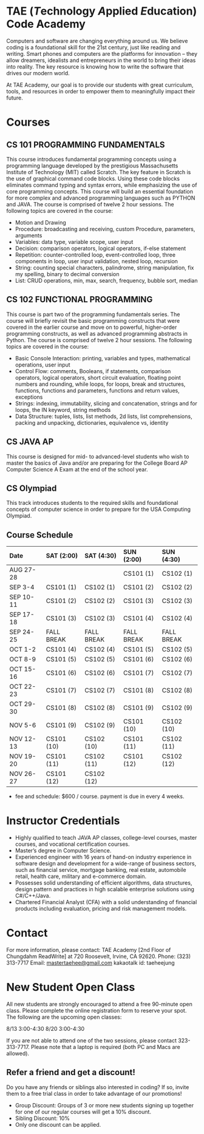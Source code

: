 # TAE (*T*echnology *A*pplied *E*ducation) Code Academy
Computers and software are changing everything around us. We believe coding is a foundational skill for the 21st century, just like reading and writing.  Smart phones and computers are the platforms for innovation – they allow dreamers, idealists and entrepreneurs in the world to bring their ideas into reality.  The key resource is knowing how to write the software that drives our modern world.

At TAE Academy, our goal is to provide our students with great curriculum, tools, and resources in order to empower them to meaningfully impact their future.

# Courses

## CS 101 PROGRAMMING FUNDAMENTALS
This course introduces fundamental programming concepts using a programming language developed by the prestigious Massachusetts Institute of Technology (MIT) called Scratch.  The key feature in Scratch is the use of graphical command code blocks.  Using these code blocks eliminates command typing and syntax errors, while emphasizing the use of core programming concepts. This course will build an essential foundation for more complex and advanced programming languages such as PYTHON and JAVA.   The course is comprised of twelve 2 hour sessions.  The following topics are covered in the course:

* Motion and Drawing
* Procedure: broadcasting and receiving, custom Procedure, parameters, arguments
* Variables: data type, variable scope, user input
* Decision: comparison operators, logical operators, if-else statement
* Repetition: counter-controlled loop, event-controlled loop, three components in loop, user input validation, nested loop, recursion
* String: counting special characters, palindrome, string manipulation, fix my spelling, binary to decimal conversion
* List: CRUD operations, min, max, search, frequency, bubble sort, median

## CS 102 FUNCTIONAL PROGRAMMING
This course is part two of the programming fundamentals series. The course will briefly revisit the basic programming constructs that were covered in the earlier course and move on to powerful, higher-order programming constructs, as well as advanced programming abstracts in Python.  The course is comprised of twelve 2 hour sessions.  The following topics are covered in the course:

* Basic Console Interaction: printing, variables and types, mathematical operations, user input
* Control Flow: comments, Booleans, if statements, comparison operators, logical operators, short circuit evaluation, floating point numbers and rounding, while loops, for loops, break and structures, functions, functions and parameters, functions and return values, exceptions
* Strings: indexing, immutability, slicing and concatenation, strings and for loops, the IN keyword, string methods
* Data Structure: tuples, lists, list methods, 2d lists, list comprehensions, packing and unpacking, dictionaries, equivalence vs, identity

## CS JAVA AP
This course is designed for mid- to advanced-level students who wish to master the basics of Java and/or are preparing for the College Board AP Computer Science A Exam at the end of the school year.

## CS Olympiad
This track introduces students to the required skills and foundational concepts of computer science in order to prepare for the USA Computing Olympiad.

## Course Schedule
| Date       | SAT (2:00) | SAT (4:30) | SUN (2:00) | SUN (4:30) |
| :--------- |:---------- | :--------- | :--------- | :--------- |
| AUG 27-28	 |            |            | CS101 (1)  | CS102 (1)  |
| SEP 3-4	   | CS101 (1)  | CS102 (1)	 | CS101 (2)  |	CS102 (2)  |
| SEP 10-11	 | CS101 (2)	| CS102 (2)	 | CS101 (3)  |	CS102 (3)  |
| SEP 17-18	 | CS101 (3)	| CS102 (3)	 | CS101 (4)  |	CS102 (4)  |
| SEP 24-25	 | FALL BREAK	| FALL BREAK | FALL BREAK |	FALL BREAK |
| OCT 1-2	   | CS101 (4)	| CS102 (4)	 | CS101 (5)  |	CS102 (5)  |
| OCT 8-9	   | CS101 (5)	| CS102 (5)	 | CS101 (6)  |	CS102 (6)  |
| OCT 15-16	 | CS101 (6)	| CS102 (6)	 | CS101 (7)  |	CS102 (7)  |
| OCT 22-23	 | CS101 (7)	| CS102 (7)	 | CS101 (8)  |	CS102 (8)  |
| OCT 29-30	 | CS101 (8)	| CS102 (8)	 | CS101 (9)  |	CS102 (9)  |
| NOV 5-6	   | CS101 (9)	| CS102 (9)	 | CS101 (10) | CS102 (10) |
| NOV 12-13	 | CS101 (10)	| CS102 (10) | CS101 (11) | CS102 (11) |
| NOV 19-20	 | CS101 (11)	| CS102 (11) | CS101 (12) | CS102 (12) |
| NOV 26-27	 | CS101 (12)	| CS102 (12) |            |            |
* fee and schedule: $600 / course. payment is due in every 4 weeks.

# Instructor Credentials
* Highly qualified to teach JAVA AP classes, college-level courses, master courses, and vocational certification courses.
* Master’s degree in Computer Science.
* Experienced engineer with 16 years of hand-on industry experience in software design and development for a wide-range of business sectors, such as financial service, mortgage banking, real estate, automobile retail, health care, military and e-commerce domain.
* Possesses solid understanding of efficient algorithms, data structures, design pattern and practices in high scalable enterprise solutions using C#/C++/Java.
* Chartered Financial Analyst (CFA) with a solid understanding of financial products including evaluation, pricing and risk management models.

# Contact
For more information, please contact: TAE Academy [2nd Floor of Chungdahm ReadWrite] at 720 Roosevelt, Irvine, CA 92620.
Phone: (323) 313-7717
Email: mastertaehee@gmail.com
kakaotalk id: taeheejung

# New Student Open Class

All new students are strongly encouraged to attend a free 90-minute open class.  Please complete the online registration form to reserve your spot.  The following are the upcoming open classes:

8/13 3:00-4:30
8/20 3:00-4:30

If you are not able to attend one of the two sessions, please contact 323-313-7717.
Please note that a laptop is required (both PC and Macs are allowed).

## Refer a friend and get a discount!
Do you have any friends or siblings also interested in coding?  If so, invite them to a free trial class in order to take advantage of our promotions!
*  Group Discount: Groups of 3 or more new students signing up together for one of our regular courses will get a 10% discount.
*  Sibling Discount: 10%
*  Only one discount can be applied.
